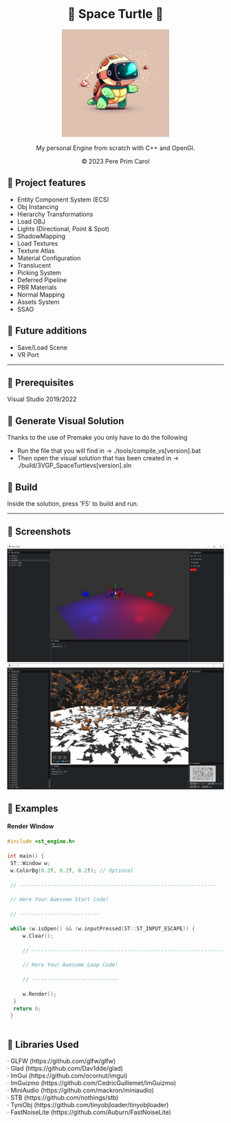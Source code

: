 <h1 align="center"> 🐢 Space Turtle 🐢</h1>

<p align="center"><img src="https://github.com/PrimCarol/3VGP_SpaceTurtle/blob/main/others/icon.png" width="250" height="250"></p>
<p align="center">My personal Engine from scratch with C++ and OpenGl.</p>
<p align="center">© 2023 Pere Prim Carol</p>

<h2>🔶 Project features </h2>

  - Entity Component System (ECS) <br>
  - Obj Instancing <br>
  - Hierarchy Transformations <br>
  - Load OBJ <br>
  - Lights (Directional, Point & Spot)<br>
  - ShadowMapping <br>
  - Load Textures <br>
  - Texture Atlas <br>
  - Material Configuration <br>
  - Translucent <br>
  - Picking System <br>
  - Deferred Pipeline <br>
  - PBR Materials <br>
  - Normal Mapping <br>
  - Assets System <br>
  - SSAO <br>

<h2>🔶 Future additions </h2>

  - Save/Load Scene <br>
  - VR Port <br>

<hr>

<h2>🔶 Prerequisites</h2>

Visual Studio 2019/2022

<h2>🔶 Generate Visual Solution</h2>

Thanks to the use of Premake you only have to do the following
- Run the file that you will find in -> ./tools/compile_vs[version].bat <br>
- Then open the visual solution that has been created in -> ./build/3VGP_SpaceTurtlevs[version].sln <br>

<h2>🔶 Build</h2>

<p>Inside the solution, press 'F5' to build and run.</p>

<hr>

<h2>🔶 Screenshots</h2>

<img src="https://github.com/PrimCarol/3VGP_SpaceTurtle/blob/main/others/screenshots/lights.jpg">
<img src="https://github.com/PrimCarol/3VGP_SpaceTurtle/blob/main/others/screenshots/shadows.jpg">

<h2>🔶 Examples</h2>

<h4>Render Window</h4>

```cpp
#include <st_engine.h>

int main() {
 ST::Window w;
 w.ColorBg(0.2f, 0.2f, 0.2f); // Optional

 // ----------------------------------------------------------------

 // Here Your Awesome Start Code!

 // --------------------------

 while (w.isOpen() && !w.inputPressed(ST::ST_INPUT_ESCAPE)) {
	 w.Clear();

	 // ----------------------------------------------------------------

	 // Here Your Awesome Loop Code!

	 // ----------------------------

	 w.Render();	
  }
  return 0;
 }
  
```
<h2>🔶 Libraries Used</h2>

<p>
  · GLFW (https://github.com/glfw/glfw)<br>
  · Glad (https://github.com/Dav1dde/glad)<br>
  · ImGui (https://github.com/ocornut/imgui)<br>
  · ImGuizmo (https://github.com/CedricGuillemet/ImGuizmo)<br>
  · MiniAudio (https://github.com/mackron/miniaudio)<br>
  · STB (https://github.com/nothings/stb)<br>
  · TyniObj (https://github.com/tinyobjloader/tinyobjloader)<br>
  · FastNoiseLite (https://github.com/Auburn/FastNoiseLite)<br>
</p>
